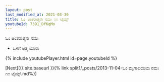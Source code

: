 ```yaml
---
layout: post
last_modified_at: 2021-03-30
title: ಓಂ ಅಂತರಾತ್ಮನೇ ನಮಃ ೧೧ ಟೈಮ್ಸ್
youtubeId: 7391_DfKqMo
---
```

 
 
 ಓಂ ಅಂತರಾತ್ಮನೇ ನಮಃ  
 
 -  ಒಳಗೆ ಆತ್ಮ ಯಾರು 
 
  
 
  
 
 
 
 
 
 


{% include youtubePlayer.html id=page.youtubeId %}
 
[Next]({{ site.baseurl }}{% link  split1/_posts/2013-11-04-ಓಂ ಮೃಗಾಲಯಯ ನಮಃ ೧೧ ಟೈಮ್ಸ್.md%})
 
